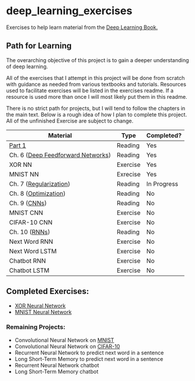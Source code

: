 # deep_learning_exercises
Exercises to help learn material from the 
[Deep Learning Book.](http://www.deeplearningbook.org/)

## Path for Learning
The overarching objective of this project is to gain a deeper understanding of
deep learning.

All of the exercises that I attempt in this project will be done from scratch 
with guidance as needed from various textbooks and tutorials. Resources used to
facilitate exercises will be listed in the exercises readme. If a resource is
used more than once I will most likely put them in this readme.

There is no strict path for projects, but I will tend to follow the chapters
in the main text. Below is a rough idea of how I plan to complete this project.
All of the unfinished Exercise are subject to change.

|Material|Type|Completed?|
|--------|----|----------|
|[Part 1](http://www.deeplearningbook.org/contents/part_basics.html)|Reading|Yes|
|Ch. 6 ([Deep Feedforward Networks](http://www.deeplearningbook.org/contents/mlp.html))|Reading|Yes|
|XOR NN|Exercise|Yes|
|MNIST NN|Exrecise|Yes|
|Ch. 7 ([Regularization](http://www.deeplearningbook.org/contents/regularization.html))|Reading|In Progress|
|Ch. 8 ([Optimization](http://www.deeplearningbook.org/contents/optimization.html))|Reading|No|
|Ch. 9 ([CNNs](http://www.deeplearningbook.org/contents/convnets.html))|Reading|No|
|MNIST CNN|Exercise|No|
|CIFAR-10 CNN|Exercise|No|
|Ch. 10 ([RNNs](http://www.deeplearningbook.org/contents/rnn.html))|Reading|No|
|Next Word RNN|Exercise|No|
|Next Word LSTM|Exercise|No|
|Chatbot RNN|Exercise|No|
|Chatbot LSTM|Exercise|No|

## Completed Exercises:
 - [XOR Neural Network](./xor_nn)
 - [MNIST Neural Network](./mnist_nn)

### Remaining Projects:
 - Convolutional Neural Network on [MNIST](http://yann.lecun.com/exdb/mnist/)
 - Convolutional Neural Network on [CIFAR-10](https://www.cs.toronto.edu/~kriz/cifar.html)
 - Recurrent Neural Network to predict next word in a sentence
 - Long Short-Term Memory to predict next word in a sentence
 - Recurrent Neural Network chatbot
 - Long Short-Term Memory chatbot

